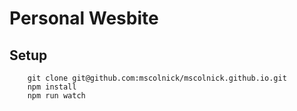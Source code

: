 # Personal Wesbite


## Setup

		git clone git@github.com:mscolnick/mscolnick.github.io.git
		npm install
		npm run watch